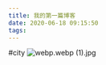 ```yaml
---
title: 我的第一篇博客
date: 2020-06-18 09:15:50
tags:
---
```


#city
![webp.webp (1).jpg](https://i.loli.net/2020/06/18/zLwkh2i1fcNOGy8.jpg)